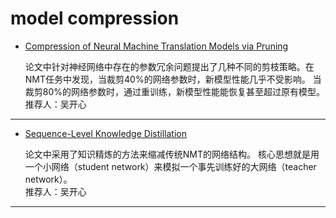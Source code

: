 # model compression

* [Compression of Neural Machine Translation Models via Pruning](https://github.com/NEU-NLPLAB/neu_nlplab_learning/blob/master/paper/NMT/model%20compression/2016-ACL-CompressionofNeuralMachineTranslationModelsviaPruning.pdf)

  论文中针对神经网络中存在的参数冗余问题提出了几种不同的剪枝策略。在NMT任务中发现，当裁剪40%的网络参数时，新模型性能几乎不受影响。
  当裁剪80%的网络参数时，通过重训练，新模型性能能恢复甚至超过原有模型。<br> 
  推荐人：吴开心
-----
* [Sequence-Level Knowledge Distillation](https://github.com/NEU-NLPLAB/neu_nlplab_learning/blob/master/paper/NMT/model%20compression/2016-ACL-Sequence-Level%20Knowledge%20Distillation.pdf)

  论文中采用了知识精炼的方法来缩减传统NMT的网络结构。
  核心思想就是用一个小网络（student network）来模拟一个事先训练好的大网络（teacher network）。<br>
  推荐人：吴开心
-----
